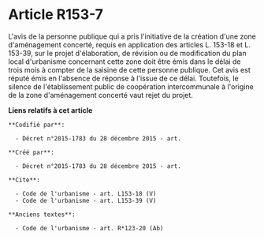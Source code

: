 # Article R153-7

L'avis de la personne publique qui a pris l'initiative de la création d'une zone d'aménagement concerté, requis en
application des articles L. 153-18 et L. 153-39, sur le projet d'élaboration, de révision ou de modification du plan local
d'urbanisme concernant cette zone doit être émis dans le délai de trois mois à compter de la saisine de cette personne
publique. Cet avis est réputé émis en l'absence de réponse à l'issue de ce délai. Toutefois, le silence de l'établissement
public de coopération intercommunale à l'origine de la zone d'aménagement concerté vaut rejet du projet.

**Liens relatifs à cet article**

	**Codifié par**:

	  - Décret n°2015-1783 du 28 décembre 2015 - art.

	**Créé par**:

	  - Décret n°2015-1783 du 28 décembre 2015 - art.

	**Cite**:

	  - Code de l'urbanisme - art. L153-18 (V)
	  - Code de l'urbanisme - art. L153-39 (V)

	**Anciens textes**:

	  - Code de l'urbanisme - art. R*123-20 (Ab)
